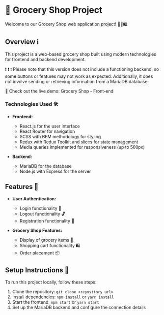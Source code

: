 # 🛒 Grocery Shop Project

Welcome to our Grocery Shop web application project! 🍎🥦🛍️



## Overview ℹ️

This project is a web-based grocery shop built using modern technologies for frontend and backend development.

❗️ ❗️ ❗️ Please note that this version does not include a functioning backend, so some buttons or features may not work as expected. Additionally, it does not involve sending or retrieving information from a MariaDB database.

🔗 Check out the live demo: Grocery Shop - Front-end

### Technologies Used 🛠️

- **Frontend:**
  - React.js for the user interface
  - React Router for navigation
  - SCSS with BEM methodology for styling
  - Redux with Redux Toolkit and slices for state management
  - Media queries implemented for responsiveness (up to 500px)

- **Backend:**
  - MariaDB for the database
  - Node.js with Express for the server
 

## Features 🌟

- **User Authentication:**
  - Login functionality 🔐
  - Logout functionality 🔓
  - Registration functionality 📝

- **Grocery Shop Features:**
  - Display of grocery items 🛒
  - Shopping cart functionality 🛍️
  - Order placement 📦

## Setup Instructions 🚀

To run this project locally, follow these steps:

1. Clone the repository: `git clone <repository_url>`
2. Install dependencies: `npm install` or `yarn install`
3. Start the frontend: `npm start` or `yarn start`
4. Set up the MariaDB backend and configure the connection details
